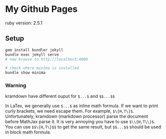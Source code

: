 # My Github Pages

ruby version: 2.5.1

## Setup

```bash
gem install bundler jekyll
bundle exec jekyll serve
# now browse to http://localhost:4000

# check where minima is installed
bundle show minima
```

### Warning

kramdown have different ouput for `$...$` and `$$...$$`

In LaTex, we generally use `$...$` as inline math formula. If we want to print curly brackets, we need escape them. For example, `$\{H,T\}$`. Unfortunately, kramdown (markdown processor) parse the document before MathJax parse it. It is very annoying you have to use `$\\{H,T\\}$`. You can use `$$\{H,T\}$$` to get the same result, but `$$...$$` should be used in block math formula.
